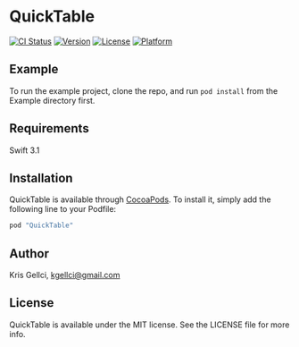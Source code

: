 # QuickTable

[![CI Status](http://img.shields.io/travis/kgellci/QuickTable.svg?style=flat)](https://travis-ci.org/kgellci/QuickTable)
[![Version](https://img.shields.io/cocoapods/v/QuickTable.svg?style=flat)](http://cocoapods.org/pods/QuickTable)
[![License](https://img.shields.io/cocoapods/l/QuickTable.svg?style=flat)](http://cocoapods.org/pods/QuickTable)
[![Platform](https://img.shields.io/cocoapods/p/QuickTable.svg?style=flat)](http://cocoapods.org/pods/QuickTable)

## Example

To run the example project, clone the repo, and run `pod install` from the Example directory first.

## Requirements

Swift 3.1

## Installation

QuickTable is available through [CocoaPods](http://cocoapods.org). To install
it, simply add the following line to your Podfile:

```ruby
pod "QuickTable"
```

## Author

Kris Gellci, kgellci@gmail.com

## License

QuickTable is available under the MIT license. See the LICENSE file for more info.
